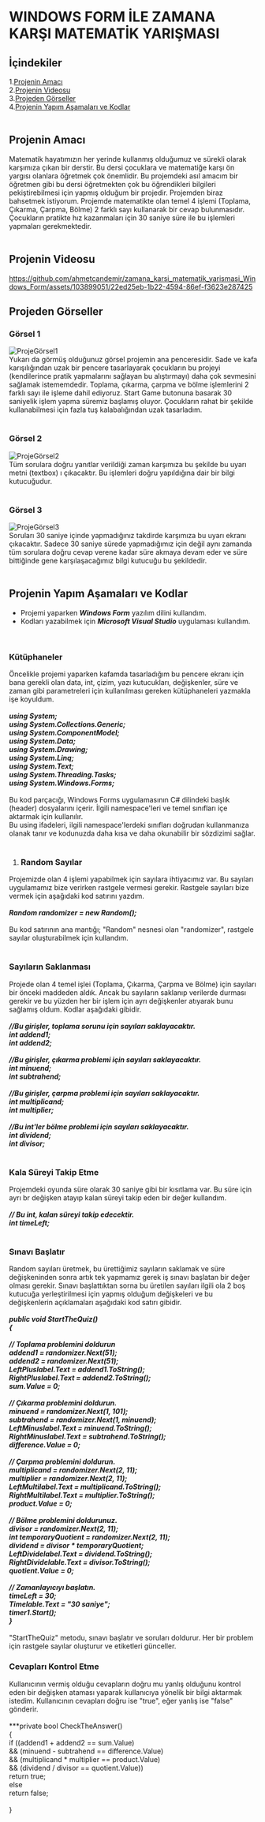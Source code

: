 # WINDOWS FORM İLE ZAMANA KARŞI MATEMATİK YARIŞMASI
## İçindekiler
 1.[Projenin Amacı](#Projenin-Amacı)</br>
 2.[Projenin Videosu](#Projenin-Videosu)</br>
 3.[Projeden Görseller](#Projeden-Görseller)</br>
 4.[Projenin Yapım Aşamaları ve Kodlar](#Projenin-Yapım-Aşamaları-ve-Kodlar)</br>
</br>
## Projenin Amacı
Matematik hayatımızın her yerinde kullanmış olduğumuz ve sürekli olarak karşımıza çıkan bir derstir. Bu dersi çocuklara ve matematiğe karşı ön yargısı olanlara öğretmek çok önemlidir. Bu projemdeki asıl amacım bir öğretmen gibi bu dersi öğretmekten çok bu öğrendikleri bilgileri pekiştirebilmesi için yapmış olduğum bir projedir. Projemden biraz bahsetmek istiyorum. Projemde matematikte olan temel 4 işlemi (Toplama, Çıkarma, Çarpma, Bölme) 2 farklı sayı kullanarak bir cevap bulunmasıdır. Çocukların pratikte hız kazanmaları için 30 saniye süre ile bu işlemleri yapmaları gerekmektedir. </br>
</br>
## Projenin Videosu 
https://github.com/ahmetcandemir/zamana_karsi_matematik_yarismasi_Windows_Form/assets/103899051/22ed25eb-1b22-4594-86ef-f3623e287425
</br>
## Projeden Görseller
### Görsel 1
![ProjeGörsel1](https://github.com/ahmetcandemir/zamana_karsi_matematik_yarismasi_Windows_Form/assets/103899051/4bd5b4c7-41b7-4740-8267-00fb7e02c7ee) </br>
Yukarı da görmüş olduğunuz görsel projemin ana penceresidir. Sade ve kafa karışılığından uzak bir pencere tasarlayarak çocukların bu projeyi (kendilerince pratik yapmalarını sağlayan bu alıştırmayı) daha çok sevmesini sağlamak istememdedir. Toplama, çıkarma, çarpma ve bölme işlemlerini 2 farklı sayı ile işleme dahil ediyoruz. Start Game butonuna basarak 30 saniyelik işlem yapma süremiz başlamış oluyor. Çocukların rahat bir şekilde kullanabilmesi için fazla tuş kalabalığından uzak tasarladım.</br>
</br>
### Görsel 2 
![ProjeGörsel2](https://github.com/ahmetcandemir/zamana_karsi_matematik_yarismasi_Windows_Form/assets/103899051/d17e8312-5d8d-4e6e-8da9-d00ec9ee746f) </br>
Tüm sorulara doğru yanıtlar verildiği zaman karşımıza bu şekilde bu uyarı metni (textbox) ı çıkacaktır. Bu işlemleri doğru yapıldığına dair bir bilgi kutucuğudur. </br>
</br>
### Görsel 3
![ProjeGörsel3](https://github.com/ahmetcandemir/zamana_karsi_matematik_yarismasi_Windows_Form/assets/103899051/0cb9a18d-551c-4a9b-8651-9e4a1cf0afc9) </br>
Soruları 30 saniye içinde yapmadığınız takdirde karşımıza bu uyarı ekranı çıkacaktır. Sadece 30 saniye sürede yapmadığımız için değil aynı zamanda tüm sorulara doğru cevap verene kadar süre akmaya devam eder ve süre bittiğinde gene karşılaşacağımız bilgi kutucuğu bu şekildedir. </br>
</br>
## Projenin Yapım Aşamaları ve Kodlar
* Projemi yaparken ***Windows Form*** yazılım dilini kullandım.</br>
* Kodları yazabilmek için ***Microsoft Visual Studio*** uygulaması kullandım.</br>
</br>

### Kütüphaneler 
Öncelikle projemi yaparken kafamda tasarladığım bu pencere ekranı için bana gerekli olan data, int, çizim, yazı kutucukları, değişkenler, süre ve zaman gibi parametreleri için kullanılması gereken kütüphaneleri yazmakla işe koyuldum. </br>
</br>
***using System; </br>
using System.Collections.Generic; </br>
using System.ComponentModel; </br>
using System.Data; </br>
using System.Drawing; </br>
using System.Linq; </br>
using System.Text; </br>
using System.Threading.Tasks; </br>
using System.Windows.Forms;*** </br> 
</br>
Bu kod parçacığı, Windows Forms uygulamasının C# dilindeki başlık (header) dosyalarını içerir. İlgili namespace'leri ve temel sınıfları içe aktarmak için kullanılır. </br>
Bu using ifadeleri, ilgili namespace'lerdeki sınıfları doğrudan kullanmanıza olanak tanır ve kodunuzda daha kısa ve daha okunabilir bir sözdizimi sağlar. </br>
</br>

1. ### Random Sayılar
Projemizde olan 4 işlemi yapabilmek için sayılara ihtiyacımız var. Bu sayıları uygulamamız bize verirken rastgele vermesi gerekir. Rastgele sayıları bize vermek için aşağıdaki kod satırını yazdım. </br>
</br>
***Random randomizer = new Random();***</br>
</br>
Bu kod satırının ana mantığı; "Random" nesnesi olan "randomizer", rastgele sayılar oluşturabilmek için kullandım.</br>
</br>

### Sayıların Saklanması
Projede olan 4 temel işlei (Toplama, Çıkarma, Çarpma ve Bölme) için sayıları bir önceki maddeden aldık. Ancak bu sayıların saklanıp verilerde durması gerekir ve bu yüzden her bir işlem için ayrı değişkenler atıyarak bunu sağlamış oldum. Kodlar aşağıdaki gibidir. </br>
</br>
***//Bu girişler, toplama sorunu için sayıları saklayacaktır.</br>
int addend1;</br>
int addend2;</br>
</br>
//Bu girişler, çıkarma problemi için sayıları saklayacaktır.</br>
int minuend;</br>
int subtrahend;</br>
</br>
//Bu girişler, çarpma problemi için sayıları saklayacaktır.</br>
int multiplicand;</br>
int multiplier;</br>
</br>
//Bu int'ler bölme problemi için sayıları saklayacaktır.</br>
int dividend;</br>
int divisor;***</br>
</br>

### Kala Süreyi Takip Etme
Projemdeki oyunda süre olarak 30 saniye gibi bir kısıtlama var. Bu süre için ayrı br değişken atayıp kalan süreyi takip eden bir değer kullandım.</br>
</br>
***// Bu int, kalan süreyi takip edecektir.</br>
int timeLeft;***</br>
</br>

### Sınavı Başlatır 
Random sayıları üretmek, bu ürettiğimiz sayıların saklamak ve süre değişkeninden sonra artık tek yapmamız gerek iş sınavı başlatan bir değer olması gerekir. Sınavı başlattıktan sorna bu üretilen sayıları ilgili ola 2 boş kutucuğa yerleştirilmesi için yapmış olduğum değişkeleri ve bu değişkenlerin açıklamaları aşağıdaki kod satırı gibidir. </br>
</br>
***public void StartTheQuiz()</br>
        {</br>
        </br>
            // Toplama problemini doldurun</br>
            addend1 = randomizer.Next(51);</br>
            addend2 = randomizer.Next(51);</br>
            LeftPluslabel.Text = addend1.ToString();</br>
            RightPluslabel.Text = addend2.ToString();</br>
            sum.Value = 0;</br>
            </br>
            // Çıkarma problemini doldurun.</br>
            minuend = randomizer.Next(1, 101);</br>
            subtrahend = randomizer.Next(1, minuend);</br>
            LeftMinuslabel.Text = minuend.ToString();</br>
            RightMinuslabel.Text = subtrahend.ToString();</br>
            difference.Value = 0;</br>
            </br>
            // Çarpma problemini doldurun.</br>
            multiplicand = randomizer.Next(2, 11);</br>
            multiplier = randomizer.Next(2, 11);</br>
            LeftMultilabel.Text = multiplicand.ToString();</br>
            RightMultilabel.Text = multiplier.ToString();</br>
            product.Value = 0;</br>
            </br>
            // Bölme problemini doldurunuz.</br>
            divisor = randomizer.Next(2, 11);</br>
            int temporaryQuotient = randomizer.Next(2, 11);</br>
            dividend = divisor * temporaryQuotient;</br>
            LeftDividelabel.Text = dividend.ToString();</br>
            RightDividelable.Text = divisor.ToString();</br>
            quotient.Value = 0;</br>
            </br>
            // Zamanlayıcıyı başlatın.</br>
            timeLeft = 30;</br>
            Timelable.Text = "30 saniye";</br>
            timer1.Start();</br>
        }***</br>
        </br>
"StartTheQuiz" metodu, sınavı başlatır ve soruları doldurur. Her bir problem için rastgele sayılar oluşturur ve etiketleri günceller.
</br>

### Cevapları Kontrol Etme
Kullanıcının vermiş olduğu cevapların doğru mu yanlış olduğunu kontrol eden bir değişken ataması yaparak kullanıcıya yönelik bir bilgi aktarmak istedim. Kullanıcının cevapları doğru ise "true", eğer yanlış ise "false" gönderir. </br>
</br>
***private bool CheckTheAnswer()</br>
        {</br>
            if ((addend1 + addend2 == sum.Value)</br>
                && (minuend - subtrahend == difference.Value)</br>
                && (multiplicand * multiplier == product.Value)</br>
                && (dividend / divisor == quotient.Value))</br>
                return true;</br>
            else</br>
                return false;</br>
                </br>
        }</br>
        </br>
 
